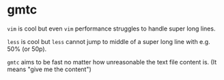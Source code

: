 # gmtc
`vim` is cool but even `vim` performance struggles to handle super long lines.

`less` is cool but `less` cannot jump to middle of a super long line with e.g. 50% (or 50p).

`gmtc` aims to be fast no matter how unreasonable the text file content is. (It means "give me the content")
